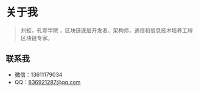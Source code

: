 # 关于我

> 刘蛟，孔壹学院 ，区块链底层开发者、架构师，通信和信息技术培养工程区块链专家。

## 联系我

- 微信：13611179034
- QQ：836921287@qq.com



